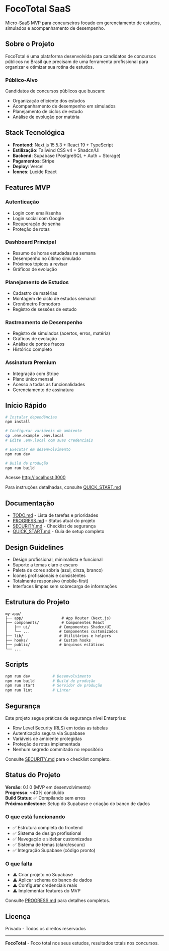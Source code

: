 # FocoTotal SaaS

Micro-SaaS MVP para concurseiros focado em gerenciamento de estudos, simulados e acompanhamento de desempenho.

## Sobre o Projeto

FocoTotal é uma plataforma desenvolvida para candidatos de concursos públicos no Brasil que precisam de uma ferramenta profissional para organizar e otimizar sua rotina de estudos.

### Público-Alvo
Candidatos de concursos públicos que buscam:
- Organização eficiente dos estudos
- Acompanhamento de desempenho em simulados
- Planejamento de ciclos de estudo
- Análise de evolução por matéria

## Stack Tecnológica

- **Frontend**: Next.js 15.5.3 + React 19 + TypeScript
- **Estilização**: Tailwind CSS v4 + Shadcn/UI
- **Backend**: Supabase (PostgreSQL + Auth + Storage)
- **Pagamentos**: Stripe
- **Deploy**: Vercel
- **Ícones**: Lucide React

## Features MVP

### Autenticação
- Login com email/senha
- Login social com Google
- Recuperação de senha
- Proteção de rotas

### Dashboard Principal
- Resumo de horas estudadas na semana
- Desempenho no último simulado
- Próximos tópicos a revisar
- Gráficos de evolução

### Planejamento de Estudos
- Cadastro de matérias
- Montagem de ciclo de estudos semanal
- Cronômetro Pomodoro
- Registro de sessões de estudo

### Rastreamento de Desempenho
- Registro de simulados (acertos, erros, matéria)
- Gráficos de evolução
- Análise de pontos fracos
- Histórico completo

### Assinatura Premium
- Integração com Stripe
- Plano único mensal
- Acesso a todas as funcionalidades
- Gerenciamento de assinatura

## Início Rápido

```bash
# Instalar dependências
npm install

# Configurar variáveis de ambiente
cp .env.example .env.local
# Edite .env.local com suas credenciais

# Executar em desenvolvimento
npm run dev

# Build de produção
npm run build
```

Acesse [http://localhost:3000](http://localhost:3000)

Para instruções detalhadas, consulte [QUICK_START.md](./QUICK_START.md)

## Documentação

- [TODO.md](./TODO.md) - Lista de tarefas e prioridades
- [PROGRESS.md](./PROGRESS.md) - Status atual do projeto
- [SECURITY.md](./SECURITY.md) - Checklist de segurança
- [QUICK_START.md](./QUICK_START.md) - Guia de setup completo

## Design Guidelines

- Design profissional, minimalista e funcional
- Suporte a temas claro e escuro
- Paleta de cores sóbria (azul, cinza, branco)
- Ícones profissionais e consistentes
- Totalmente responsivo (mobile-first)
- Interfaces limpas sem sobrecarga de informações

## Estrutura do Projeto

```
my-app/
├── app/                 # App Router (Next.js)
├── components/          # Componentes React
│   ├── ui/             # Componentes Shadcn/UI
│   └── ...             # Componentes customizados
├── lib/                # Utilitários e helpers
├── hooks/              # Custom hooks
├── public/             # Arquivos estáticos
└── ...
```

## Scripts

```bash
npm run dev          # Desenvolvimento
npm run build        # Build de produção
npm run start        # Servidor de produção
npm run lint         # Linter
```

## Segurança

Este projeto segue práticas de segurança nível Enterprise:
- Row Level Security (RLS) em todas as tabelas
- Autenticação segura via Supabase
- Variáveis de ambiente protegidas
- Proteção de rotas implementada
- Nenhum segredo commitado no repositório

Consulte [SECURITY.md](./SECURITY.md) para o checklist completo.

## Status do Projeto

**Versão**: 0.1.0 (MVP em desenvolvimento)  
**Progresso**: ~40% concluído  
**Build Status**: ✅ Compilando sem erros  
**Próxima milestone**: Setup do Supabase e criação do banco de dados

### O que está funcionando
- ✅ Estrutura completa do frontend
- ✅ Sistema de design profissional
- ✅ Navegação e sidebar customizadas
- ✅ Sistema de temas (claro/escuro)
- ✅ Integração Supabase (código pronto)

### O que falta
- ⚠️ Criar projeto no Supabase
- ⚠️ Aplicar schema do banco de dados
- ⚠️ Configurar credenciais reais
- ⚠️ Implementar features do MVP

Consulte [PROGRESS.md](./PROGRESS.md) para detalhes completos.

## Licença

Privado - Todos os direitos reservados

---

**FocoTotal** - Foco total nos seus estudos, resultados totais nos concursos.
